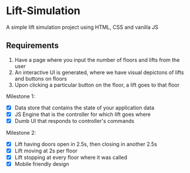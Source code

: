 # Lift-Simulation
A simple lift simulation project using HTML, CSS and vanilla JS

## Requirements
  1. Have a page where you input the number of floors and lifts from the user
  2. An interactive UI is generated, where we have visual depictons of lifts and buttons on floors
  3. Upon clicking a particular button on the floor, a lift goes to that floor

  Milestone 1:
   - [x] Data store that contains the state of your application data
   - [x] JS Engine that is the controller for which lift goes where
   - [x] Dumb UI that responds to controller's commands
   
  Milestone 2:
   - [x] Lift having doors open in 2.5s, then closing in another 2.5s
   - [x] Lift moving at 2s per floor
   - [x] Lift stopping at every floor where it was called
   - [x] Mobile friendly design
